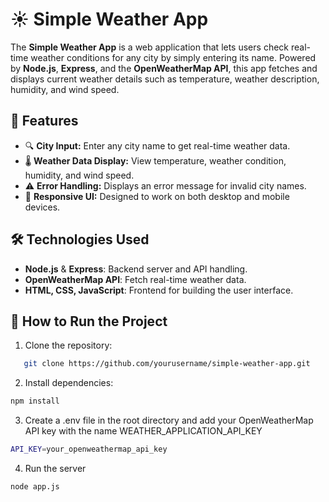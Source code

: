 # ☀️ Simple Weather App

The **Simple Weather App** is a web application that lets users check real-time weather conditions for any city by simply entering its name. Powered
by **Node.js**, **Express**, and the **OpenWeatherMap API**, this app fetches and displays current weather details such as temperature, weather
description, humidity, and wind speed.

## 🌟 Features

- 🔍 **City Input:** Enter any city name to get real-time weather data.
- 🌡️ **Weather Data Display:** View temperature, weather condition, humidity, and wind speed.
- ⚠️ **Error Handling:** Displays an error message for invalid city names.
- 📱 **Responsive UI:** Designed to work on both desktop and mobile devices.

## 🛠️ Technologies Used

- **Node.js** & **Express**: Backend server and API handling.
- **OpenWeatherMap API**: Fetch real-time weather data.
- **HTML, CSS, JavaScript**: Frontend for building the user interface.

## 🚀 How to Run the Project

1. Clone the repository:

```bash
   git clone https://github.com/yourusername/simple-weather-app.git

```

2. Install dependencies:

```bash
npm install

```

3. Create a .env file in the root directory and add your OpenWeatherMap API key with the name WEATHER_APPLICATION_API_KEY

```bash
API_KEY=your_openweathermap_api_key
```

4. Run the server

```bash
node app.js
```
